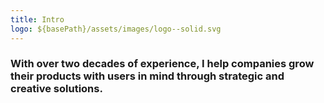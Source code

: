 ```yaml
---
title: Intro
logo: ${basePath}/assets/images/logo--solid.svg
---
```


### With over two decades of experience, I help companies grow their products with users in mind through strategic and creative solutions.
